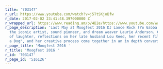 ```yaml
---
title: '703147'
r_url: https://www.youtube.com/watch?v=j5TtSKjoBfw
r_date: 2017-02-02 23:41:48.397000000 Z
r_wrapped_url: https://www.reading.am/p/4B2e/https://www.youtube.com/watch?v=j5TtSKjoBfw
r_page_description: 'Last May at Moogfest 2016 DJ Lance Rock (Yo Gabba Gabba) interviewed
  the iconic artist, sound pioneer, and dream weaver Laurie Anderson. Candid moments
  of laughter, reflections on her late husband Lou Reed, her recent film "Heart of
  a Dog", and her creative process come together in an in depth conversation. '
r_page_title: 'Moogfest 2016 '
r_title: 'Moogfest 2016 '
r_id: '703147'
r_page_id: '516126'
---
```


